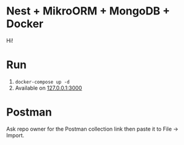# Nest + MikroORM + MongoDB + Docker

Hi!

# Run
1. `docker-compose up -d`
2. Available on [127.0.0.1:3000](127.0.0.1:3000)

# Postman
Ask repo owner for the Postman collection link then paste it to File -> Import.